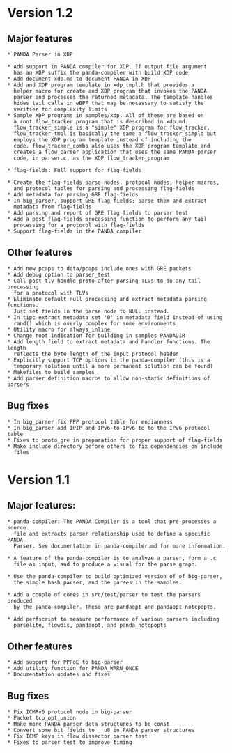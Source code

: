 Version 1.2
===========

Major features
--------------

    * PANDA Parser in XDP

	* Add support in PANDA compiler for XDP. If output file argument
	  has an XDP suffix the panda-compiler with build XDP code
	* Add document xdp.md to document PANDA in XDP
	* Add and XDP program template in xdp_tmpl.h that provides a
	  helper macro for create and XDP program that invokes the PANDA
	  parser and processes the returned metadata. The template handles
	  hides tail calls in eBPF that may be necessary to satisfy the
	  verifier for complexity limits
	* Sample XDP programs in samples/xdp. All of these are based on
	  a root flow_tracker program that is described in xdp.md.
	  flow_tracker_simple is a "simple" XDP program for flow_tracker,
	  flow_tracker_tmpl is basically the same a flow_tracker_simple but
	  employs the XDP program template instead of including the
	  code. flow_tracker_combo also uses the XDP program template and
	  creates a flow_parser application that uses the same PANDA parser
	  code, in parser.c, as the XDP flow_tracker_program

    * flag-fields: Full support for flag-fields

	* Create the flag-fields parse nodes, protocol nodes, helper macros,
	  and protocol tables for parsing and processing flag-fields
	* Add metadata for parsing GRE flag-fields
	* In big_parser, support GRE flag fields; parse them and extract
	  metadata from flag-fields
	* Add parsing and report of GRE flag fields to parser test
	* Add a post flag-fields processing function to perform any tail
	  processing for a protocol with flag-fields
	* Support flag-fields in the PANDA compiler

Other features
--------------

    * Add new pcaps to data/pcaps include ones with GRE packets
    * Add debug option to parser_test
    * Call post_tlv_handle_proto after parsing TLVs to do any tail processing
      for a protocol with TLVs
    * Eliminate default null processing and extract metadata parsing functions.
      Just set fields in the parse node to NULL instead.
    * In tipc extract metadata set '0' in metadata field instead of using
      rand() which is overly complex for some environments
    * Utility macro for always_inline
    * Change root indication for building in samples PANDADIR
    * Add length field to extract metadata and handler functions. The length
      reflects the byte length of the input protocol header
    * Explicitly support TCP options in the panda-compiler (this is a
      temporary solution until a more permanent solution can be found)
    * Makefiles to build samples
    * Add parser definition macros to allow non-static definitions of parsers

Bug fixes
---------

    * In big_parser fix PPP protocol table for endianness
    * In big_parser add IPIP and IPv6-to-IPv6 to to the IPv6 protocol table
    * Fixes to proto_gre in preparation for proper support of flag-fields
    * Make include directory before others to fix dependencies on include
      files

Version 1.1
===========

Major features:
---------------

    * panda-compiler: The PANDA Compiler is a tool that pre-processes a source
      file and extracts parser relationship used to define a specific PANDA
      Parser. See documentation in panda-compiler.md for more information.

    * A feature of the panda-compiler is to analyze a parser, form a .c
      file as input, and to produce a visual for the parse graph.

    * Use the panda-compiler to build optimized version of of big-parser,
      the simple hash parser, and the parses in the samples.

    * Add a couple of cores in src/test/parser to test the parsers produced
      by the panda-compiler. These are pandaopt and pandaopt_notcpopts.

    * Add perfscript to measure performance of various parsers including
      parselite, flowdis, pandaopt, and panda_notcpopts

Other features
--------------

    * Add support for PPPoE to big-parser
    * Add utility function for PANDA_WARN_ONCE
    * Documentation updates and fixes

Bug fixes
---------

    * Fix ICMPv6 protocol node in big-parser
    * Packet tcp_opt_union
    * Make more PANDA parser data structures to be const
    * Convert some bit fields to __u8 in PANDA parser structures
    * Fix ICMP keys in flow dissector parser test
    * Fixes to parser test to improve timing
